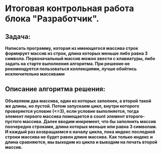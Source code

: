 # Итоговая контрольная работа блока "Разработчик".

## Задача:

**Написать программу, которая из имеющегося массива строк формирует массив из строк, длина которых меньше либо равна 3 символа. Первоначальный массив можно ввести с клавиатуры, либо задать на старте выполнения алгоритма. При решение не рекомендуется пользоваться коллекциями, лучше обойтись исключительно массивами**

## Описание алгоритма решения:

**Объявляем два массива, один из которых заполнен, а второй такой же длины, но пустой. Потом запускаем цикл, внутри которого проверяется условие (<=3), если условие выполняется, тогда элемент первого массива помещается в count элемент второго-пустого массива. Далее вводим инкремент, что бы заполнить массив поочередно строками, длина которых меньше или равна 3 символам. И каждый раз возвращаемся к началу цикла, пока индекс последней строки массива не будет равен длине массива. Как только индекс и длина сравняются, мы выходим из цикла и выводим на печать второй массив.**